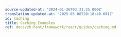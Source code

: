 ```yaml
---
source-updated-at: '2024-01-26T03:31:25.000Z'
translation-updated-at: '2025-05-08T20:18:40.691Z'
id: caching
title: Caching Examples
ref: docs/zh-hant/framework/react/guides/caching.md
---
```

